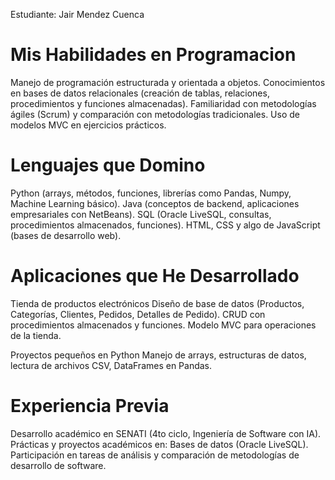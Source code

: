 Estudiante: Jair Mendez Cuenca
# Mis Habilidades en Programacion
Manejo de programación estructurada y orientada a objetos.
Conocimientos en bases de datos relacionales (creación de tablas, relaciones, procedimientos y funciones almacenadas).
Familiaridad con metodologías ágiles (Scrum) y comparación con metodologías tradicionales.
Uso de modelos MVC en ejercicios prácticos.

# Lenguajes que Domino
Python (arrays, métodos, funciones, librerías como Pandas, Numpy, Machine Learning básico).
Java (conceptos de backend, aplicaciones empresariales con NetBeans).
SQL  (Oracle LiveSQL, consultas, procedimientos almacenados, funciones).
HTML, CSS y algo de JavaScript (bases de desarrollo web).

# Aplicaciones que He Desarrollado
Tienda de productos electrónicos
Diseño de base de datos (Productos, Categorías, Clientes, Pedidos, Detalles de Pedido).
CRUD con procedimientos almacenados y funciones.
Modelo MVC para operaciones de la tienda.

Proyectos pequeños en Python
Manejo de arrays, estructuras de datos, lectura de archivos CSV, DataFrames en Pandas.


# Experiencia Previa
Desarrollo académico en SENATI (4to ciclo, Ingeniería de Software con IA).
Prácticas y proyectos académicos en:
Bases de datos (Oracle LiveSQL).
Participación en tareas de análisis y comparación de metodologías de desarrollo de software.

